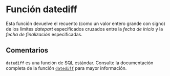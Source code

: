 ﻿---
Autogenerated: true
---

# Función  datediff

Esta función devuelve el recuento (como un valor entero grande con signo) de los límites *datepart* especificados cruzados entre la *fecha de inicio* y la *fecha de finalización* especificadas.

## Comentarios 

`datediff` es una función de SQL estándar. Consulte la documentación completa de la función [`datediff`](https://learn.microsoft.com/es-es/sql/t-sql/functions/datediff-transact-sql) para mayor información.
